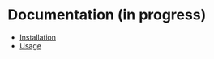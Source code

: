 Documentation (in progress)
===========================

- [Installation](Installation.md)
- [Usage](USAGE.md)
